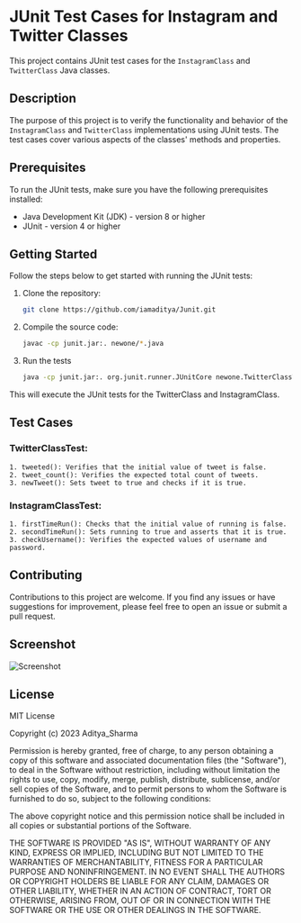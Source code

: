 # JUnit Test Cases for Instagram and Twitter Classes

This project contains JUnit test cases for the `InstagramClass` and `TwitterClass` Java classes.

## Description

The purpose of this project is to verify the functionality and behavior of the `InstagramClass` and `TwitterClass` implementations using JUnit tests. The test cases cover various aspects of the classes' methods and properties.

## Prerequisites

To run the JUnit tests, make sure you have the following prerequisites installed:

- Java Development Kit (JDK) - version 8 or higher
- JUnit - version 4 or higher

## Getting Started

Follow the steps below to get started with running the JUnit tests:

1. Clone the repository:

   ```bash
   git clone https://github.com/iamaditya/Junit.git


2. Compile the source code:

    ```bash
    javac -cp junit.jar:. newone/*.java

3. Run the tests
    ```bash
    java -cp junit.jar:. org.junit.runner.JUnitCore newone.TwitterClassTest newone.InstagramClassTest

This will execute the JUnit tests for the TwitterClass and InstagramClass.

## Test Cases

### TwitterClassTest:

    1. tweeted(): Verifies that the initial value of tweet is false.
    2. tweet_count(): Verifies the expected total count of tweets.
    3. newTweet(): Sets tweet to true and checks if it is true.
### InstagramClassTest:

    1. firstTimeRun(): Checks that the initial value of running is false.
    2. secondTimeRun(): Sets running to true and asserts that it is true.
    3. checkUsername(): Verifies the expected values of username and password.

## Contributing
Contributions to this project are welcome. If you find any issues or have suggestions for improvement, please feel free to open an issue or submit a pull request.

## Screenshot
![Screenshot](Junit/image/img.png)


## License
MIT License

Copyright (c) 2023 Aditya_Sharma

Permission is hereby granted, free of charge, to any person obtaining a copy
of this software and associated documentation files (the "Software"), to deal
in the Software without restriction, including without limitation the rights
to use, copy, modify, merge, publish, distribute, sublicense, and/or sell
copies of the Software, and to permit persons to whom the Software is
furnished to do so, subject to the following conditions:

The above copyright notice and this permission notice shall be included in all
copies or substantial portions of the Software.

THE SOFTWARE IS PROVIDED "AS IS", WITHOUT WARRANTY OF ANY KIND, EXPRESS OR
IMPLIED, INCLUDING BUT NOT LIMITED TO THE WARRANTIES OF MERCHANTABILITY,
FITNESS FOR A PARTICULAR PURPOSE AND NONINFRINGEMENT. IN NO EVENT SHALL THE
AUTHORS OR COPYRIGHT HOLDERS BE LIABLE FOR ANY CLAIM, DAMAGES OR OTHER
LIABILITY, WHETHER IN AN ACTION OF CONTRACT, TORT OR OTHERWISE, ARISING FROM,
OUT OF OR IN CONNECTION WITH THE SOFTWARE OR THE USE OR OTHER DEALINGS IN THE
SOFTWARE.

